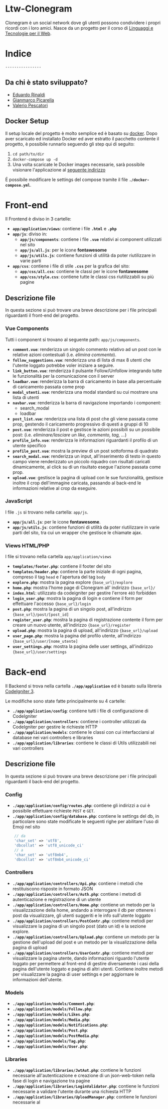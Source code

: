 # Ltw-Clonegram
Clonegram è un social network dove gli utenti possono condividere i propri ricordi con i loro amici.
Nasce da un progetto per il corso di [Linguaggi e Tecnologie per il Web](http://www.dis.uniroma1.it/rosati/lw/).

# Indice
    ----------------

## Da chi è stato sviluppato?
* [Eduardo Rinaldi](https://github.com/edu-rinaldi)
* [Gianmarco Picarella](https://github.com/gianmarcopicarella)
* [Valerio Pescatori](https://github.com/valerio-pescatori)

## Docker Setup
Il setup locale del progetto è molto semplice ed è basato su [docker](https://www.docker.com/). Dopo aver scaricato ed installato Docker ed aver estratto il pacchetto contente il progetto, è possibile runnarlo seguendo gli step qui di seguito:
1. ```cd path/to/dir```
2. ```docker-compose up -d```
3. Una volta scaricate le Docker images necessarie, sarà possibile visionare l'applicazione al [seguente indirizzo](http://localhost:80)

É possibile modificare le settings del compose tramite il file **`./docker-compose.yml`**. 

# Front-end 
Il Frontend è diviso in 3 cartelle:
* **`app/application/views`**: contiene i file **`.html`** e **`.php`**
* **`app/js`**: diviso in:
    - **`app/js/components`**: contiene i file **`.vue`** relativi ai component utilizzati nel sito
    - **`app/js/all.js`**: per le icone **fontawesome**
    - **`app/js/utils.js`**: contiene funzioni di utilità da poter riutilizzare in varie parti
* **`app/css`**: contiene i file di stile **`.css`** per la grafica del sito:
    - **`app/css/all.css`**: contiene le classi per le icone **fontawesome**
    - **`app/css/style.css`**: contiene tutte le classi css riutilizzabili su più pagine 

## Descrizione file
In questa sezione si può trovare una breve descrizione per i file principali riguardanti il front-end del progetto.

### Vue Components 
Tutti i component si trovano al seguente path: `app/js/components`.
* **`comment.vue`**: renderizza un singolo commento relativo ad un post con le relative azioni contestuali (i.e. *elimina commento*).
* **`follow_suggestions.vue`**: renderizza una di lista di max 8 utenti che l'utente loggato potrebbe voler iniziare a seguire.
* **`link_button.vue`**: renderizza il pulsante Follow/Unfollow integrando tutte le funzionalità per la comunicazione con il server
* **`loadbar.vue`**: renderizza la barra di caricamento in base alla percentuale di caricamento passata come prop
* **`modal_utenti.vue`**: renderizza una modal standard su cui mostrare una lista di utenti
* **`navbar.vue`**: renderizza la barra di navigazione importando i component:
    - search_modal
    - loadbar
* **`post_list.vue`**: renderizza una lista di post che gli viene passata come prop, gestendo il caricamento progressivo di questi a gruppi di 10
* **`post.vue`**: renderizza il post e gestisce le azioni possibili su un possibile post: (i.e. *eliminare/lasciare un like, commento, tag, ...*) 
* **`profile_info.vue`**: renderizza le informazioni riguardanti il profilo di un utente specifico
* **`profile_post.vue`**: mostra la preview di un post sottoforma di quadrato
* **`search_modal.vue`**: renderizza un input, all'inserimento di testo in questo campo viene renderizzato un piccolo riquadro con risultati caricati dinamicamente, al click su di un risultato esegue l'azione passata come prop.
* **`upload.vue`**: gestisce la pagina di upload con le sue funzionalità, gestisce inoltre il crop dell'immagine caricata, passando al back-end le informazioni relative al crop da eseguire.


### JavaScript
I file `.js` si trovano nella cartella: `app/js`.
* **`app/js/all.js`**: per le icone **fontawesome**.
* **`app/js/utils.js`**: contiene funzioni di utilità da poter riutilizzare in varie parti del sito, tra cui un wrapper che gestisce le chiamate ajax.


### Views HTML/PHP
I file si trovano nella cartella `app/application/views`
* **`templates/footer.php`**: contiene il footer del sito
* **`templates/header.php`**: contiene la parte iniziale di ogni pagina, compreso il tag `head` e l'apertura del tag `body`
* **`explore.php`**: mostra la pagina explore `{base_url}/explore`
* **`home.php`**: mostra l'home page di Clonegram all' indirizzo `{base_url}/`
* **`index.html`**: utilizzato da codeigniter per gestire l'errore `403` forbidden
* **`login_user.php`**: mostra la pagina di login e contiene il form per effettuare l'accesso `{base_url}/login` 
* **`post.php`**: mostra la pagina di un singolo post, all'indirizzo `{base_url}/post/[post_id]`
* **`register_user.php`**: mostra la pagina di registrazione contente il form per creare un nuovo utente, all'indirizzo `{base_url}/register`
* **`upload.php`**: mostra la pagina di upload, all'indirizzo `{base_url}/upload`
* **`user_page.php`**: mostra la pagina del profilo utente, all'indirizzo `{base_url}/user/[nome_utente]`
* **`user_settings.php`**: mostra la pagina delle user settings, all'indirizzo `{base_url}/user/settings`


# Back-end
Il Backend si trova nella cartella **`./app/application`** ed è basato sulla libreria [CodeIgniter 3](https://codeigniter.com/). 

Le modifiche sono state fatte principalmente su 4 cartelle:
* **`./app/application/config`**: contiene tutti i file di configurazione di CodeIgniter
* **`./app/application/controllers`**: contiene i controller utilizzati da CodeIgniter per gestire le richieste HTTP
* **`./app/application/models`**: contiene le classi con cui interfacciarsi al database nei vari controllers e libraries
* **`./app/application/libraries`**: contiene le classi di Utils utilizzabili nei vari controllers

## Descrizione file
In questa sezione si può trovare una breve descrizione per i file principali riguardanti il back-end del progetto.

### Config
* **`./app/application/config/routes.php`**: contiene gli indirizzi a cui è possibile effettuare richieste `POST` e `GET`.
* **`./app/application/config/database.php`**: contiene le settings del db, in particolare sono state modificate le seguenti righe per abilitare l'uso di Emoji nel sito  
```php
    // da
    'char_set' => 'utf8',
	'dbcollat' => 'utf8_unicode_ci'
    // a
    'char_set' => 'utf8mb4',
	'dbcollat' => 'utf8mb4_unicode_ci' 
```
### Controllers
* **`./app/application/controllers/Api.php`**: contiene i metodi che restituiscono risposte in formato JSON 
* **`./app/application/controllers/Auth.php`**: contiene i metodi di autenticazione e registrazione di un utente
* **`./app/application/controllers/Home.php`**: contiene un metodo per la visualizzazione della home, andando a interrogare il db per ottenere i post da visualizzare, gli utenti suggeriti e le info sull'utente loggato
* **`./app/application/controllers/PostContr.php`**: contiene metodi per visualizzare la pagina di un singolo post (dato un id) e la sezione explore.
* **`./app/application/controllers/Upload.php`**: contiene un metodo per la gestione dell'upload del post e un metodo per la visualizzazione della pagina di upload
* **`./app/application/controllers/UserContr.php`**: contiene metodi per visualizzare la pagina utente, dando informazioni riguardo l'utente loggato per permettere al front-end di gestire diversamente i casi della pagina dell'utente loggato e pagina di altri utenti. Contiene inoltre metodi per visualizzare la pagina di user settings e per aggiornare le informazioni dell'utente.

### Models
* **`./app/application/models/Comment.php`**:
* **`./app/application/models/Follow.php`**:
* **`./app/application/models/Likes.php`**:
* **`./app/application/models/Media.php`**:
* **`./app/application/models/Notifications.php`**:
* **`./app/application/models/Post.php`**:
* **`./app/application/models/PostMedia.php`**:
* **`./app/application/models/Tag.php`**:
* **`./app/application/models/User.php`**:

### Libraries
* **`./app/application/libraries/JwtAut.php`**: contiene le funzioni necessarie all'autenticazione e creazione di un json-web-token nella fase di login e navigazione tra pagine
* **`./app/application/libraries/LoginValidator.php`**: contiene le funzioni necessarie a validare l'utente durante una richiesta HTTP
* **`./app/application/libraries/UploadManager.php`**: contiene le funzioni necessarie al